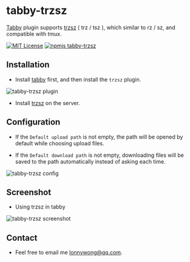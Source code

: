 # tabby-trzsz

[Tabby](https://tabby.sh/) plugin supports [trzsz](https://trzsz.github.io/) ( trz / tsz ), which similar to rz / sz, and compatible with tmux.

[![MIT License](https://img.shields.io/badge/license-MIT-green.svg?style=flat)](https://choosealicense.com/licenses/mit/)
[![npmjs tabby-trzsz](https://img.shields.io/npm/v/tabby-trzsz.svg?style=flat)](https://www.npmjs.com/package/tabby-trzsz)

## Installation

* Install [tabby](https://tabby.sh/) first, and then install the `trzsz` plugin.

![tabby-trzsz plugin](https://trzsz.github.io/images/tabby_trzsz.png)


* Install [trzsz](https://github.com/trzsz/trzsz) on the server.


## Configuration

* If the `Default upload path` is not empty, the path will be opened by default while choosing upload files.

* If the `Default download path` is not empty, downloading files will be saved to the path automatically instead of asking each time.

![tabby-trzsz config](https://trzsz.github.io/images/tabby_config.png)


## Screenshot

* Using trzsz in tabby

![tabby-trzsz screenshot](https://trzsz.github.io/images/tabby_trzsz.gif)


## Contact

* Feel free to email me <lonnywong@qq.com>.
